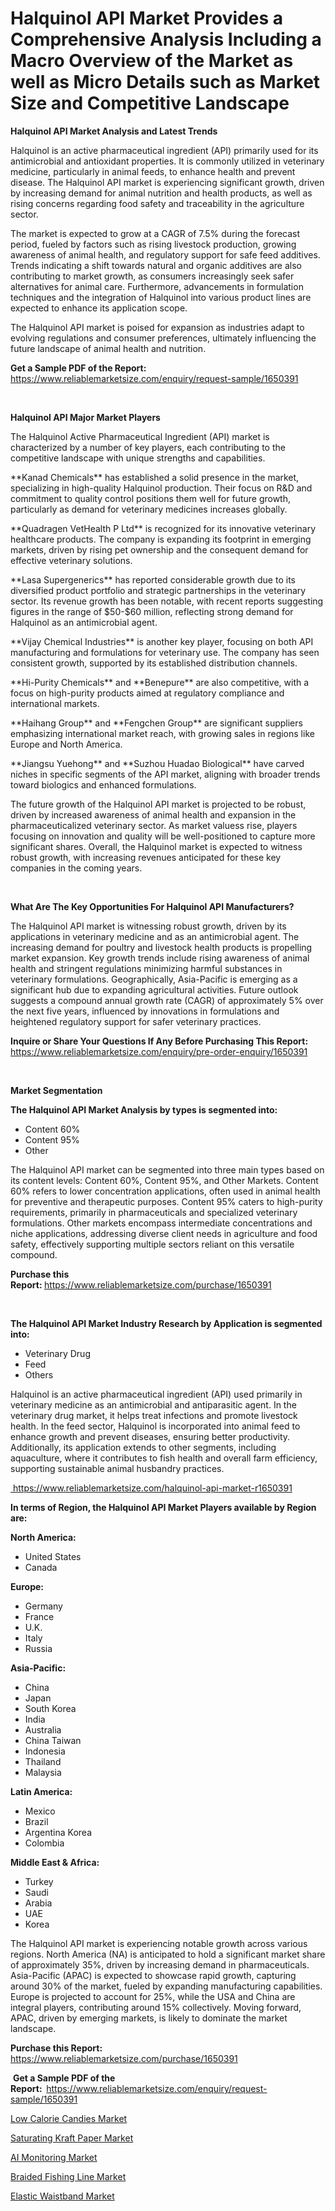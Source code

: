 <p><h1>Halquinol API Market Provides a Comprehensive Analysis Including a Macro Overview of the Market as well as Micro Details such as Market Size and Competitive Landscape</h1></p><p><strong>Halquinol API Market Analysis and Latest Trends</strong></p>
<p><p>Halquinol is an active pharmaceutical ingredient (API) primarily used for its antimicrobial and antioxidant properties. It is commonly utilized in veterinary medicine, particularly in animal feeds, to enhance health and prevent disease. The Halquinol API market is experiencing significant growth, driven by increasing demand for animal nutrition and health products, as well as rising concerns regarding food safety and traceability in the agriculture sector.</p><p>The market is expected to grow at a CAGR of 7.5% during the forecast period, fueled by factors such as rising livestock production, growing awareness of animal health, and regulatory support for safe feed additives. Trends indicating a shift towards natural and organic additives are also contributing to market growth, as consumers increasingly seek safer alternatives for animal care. Furthermore, advancements in formulation techniques and the integration of Halquinol into various product lines are expected to enhance its application scope.</p><p>The Halquinol API market is poised for expansion as industries adapt to evolving regulations and consumer preferences, ultimately influencing the future landscape of animal health and nutrition.</p></p>
<p><strong>Get a Sample PDF of the Report:&nbsp;</strong> <a href="https://www.reliablemarketsize.com/enquiry/request-sample/1650391?utm_campaign=1175&utm_medium=2&utm_source=Github&utm_content=ia&utm_term=26092024&utm_id=halquinol-api">https://www.reliablemarketsize.com/enquiry/request-sample/1650391</a></p>
<p>&nbsp;</p>
<p><strong>Halquinol API Major Market Players</strong></p>
<p><p>The Halquinol Active Pharmaceutical Ingredient (API) market is characterized by a number of key players, each contributing to the competitive landscape with unique strengths and capabilities. </p><p>**Kanad Chemicals** has established a solid presence in the market, specializing in high-quality Halquinol production. Their focus on R&D and commitment to quality control positions them well for future growth, particularly as demand for veterinary medicines increases globally.</p><p>**Quadragen VetHealth P Ltd** is recognized for its innovative veterinary healthcare products. The company is expanding its footprint in emerging markets, driven by rising pet ownership and the consequent demand for effective veterinary solutions.</p><p>**Lasa Supergenerics** has reported considerable growth due to its diversified product portfolio and strategic partnerships in the veterinary sector. Its revenue growth has been notable, with recent reports suggesting figures in the range of $50-$60 million, reflecting strong demand for Halquinol as an antimicrobial agent.</p><p>**Vijay Chemical Industries** is another key player, focusing on both API manufacturing and formulations for veterinary use. The company has seen consistent growth, supported by its established distribution channels.</p><p>**Hi-Purity Chemicals** and **Benepure** are also competitive, with a focus on high-purity products aimed at regulatory compliance and international markets.</p><p>**Haihang Group** and **Fengchen Group** are significant suppliers emphasizing international market reach, with growing sales in regions like Europe and North America.</p><p>**Jiangsu Yuehong** and **Suzhou Huadao Biological** have carved niches in specific segments of the API market, aligning with broader trends toward biologics and enhanced formulations.</p><p>The future growth of the Halquinol API market is projected to be robust, driven by increased awareness of animal health and expansion in the pharmaceuticalized veterinary sector. As market valuess rise, players focusing on innovation and quality will be well-positioned to capture more significant shares. Overall, the Halquinol market is expected to witness robust growth, with increasing revenues anticipated for these key companies in the coming years.</p></p>
<p>&nbsp;</p>
<p><strong>What Are The Key Opportunities For Halquinol API Manufacturers?</strong></p>
<p><p>The Halquinol API market is witnessing robust growth, driven by its applications in veterinary medicine and as an antimicrobial agent. The increasing demand for poultry and livestock health products is propelling market expansion. Key growth trends include rising awareness of animal health and stringent regulations minimizing harmful substances in veterinary formulations. Geographically, Asia-Pacific is emerging as a significant hub due to expanding agricultural activities. Future outlook suggests a compound annual growth rate (CAGR) of approximately 5% over the next five years, influenced by innovations in formulations and heightened regulatory support for safer veterinary practices.</p></p>
<p><strong>Inquire or Share Your Questions If Any Before Purchasing This Report:</strong> <a href="https://www.reliablemarketsize.com/enquiry/pre-order-enquiry/1650391?utm_campaign=1175&utm_medium=2&utm_source=Github&utm_content=ia&utm_term=26092024&utm_id=halquinol-api">https://www.reliablemarketsize.com/enquiry/pre-order-enquiry/1650391</a></p>
<p>&nbsp;</p>
<p><strong>Market Segmentation</strong></p>
<p><strong>The Halquinol API Market Analysis by types is segmented into:</strong></p>
<p><ul><li>Content 60%</li><li>Content 95%</li><li>Other</li></ul></p>
<p><p>The Halquinol API market can be segmented into three main types based on its content levels: Content 60%, Content 95%, and Other Markets. Content 60% refers to lower concentration applications, often used in animal health for preventive and therapeutic purposes. Content 95% caters to high-purity requirements, primarily in pharmaceuticals and specialized veterinary formulations. Other markets encompass intermediate concentrations and niche applications, addressing diverse client needs in agriculture and food safety, effectively supporting multiple sectors reliant on this versatile compound.</p></p>
<p><strong>Purchase this Report:&nbsp;</strong><a href="https://www.reliablemarketsize.com/purchase/1650391?utm_campaign=1175&utm_medium=2&utm_source=Github&utm_content=ia&utm_term=26092024&utm_id=halquinol-api">https://www.reliablemarketsize.com/purchase/1650391</a></p>
<p>&nbsp;</p>
<p><strong>The Halquinol API Market Industry Research by Application is segmented into:</strong></p>
<p><ul><li>Veterinary Drug</li><li>Feed</li><li>Others</li></ul></p>
<p><p>Halquinol is an active pharmaceutical ingredient (API) used primarily in veterinary medicine as an antimicrobial and antiparasitic agent. In the veterinary drug market, it helps treat infections and promote livestock health. In the feed sector, Halquinol is incorporated into animal feed to enhance growth and prevent diseases, ensuring better productivity. Additionally, its application extends to other segments, including aquaculture, where it contributes to fish health and overall farm efficiency, supporting sustainable animal husbandry practices.</p></p>
<p><a href="https://www.reliablemarketsize.com/halquinol-api-market-r1650391?utm_campaign=1175&utm_medium=2&utm_source=Github&utm_content=ia&utm_term=26092024&utm_id=halquinol-api">&nbsp;https://www.reliablemarketsize.com/halquinol-api-market-r1650391</a></p>
<p><strong>In terms of Region, the Halquinol API Market Players available by Region are:</strong></p>
<p>
    <p> <strong> North America: </strong>
        <ul>
            <li>United States</li>
            <li>Canada</li>
        </ul>
        </p> 
    <p> <strong> Europe: </strong>
        <ul>
            <li>Germany</li>
            <li>France</li>
            <li>U.K.</li>
            <li>Italy</li>
            <li>Russia</li>
        </ul>
        </p> 
    <p> <strong> Asia-Pacific: </strong>
        <ul>
            <li>China</li>
            <li>Japan</li>
            <li>South Korea</li>
            <li>India</li>
            <li>Australia</li>
            <li>China Taiwan</li>
            <li>Indonesia</li>
            <li>Thailand</li>
            <li>Malaysia</li>
        </ul>
        </p> 
    <p> <strong> Latin America: </strong>
        <ul>
            <li>Mexico</li>
            <li>Brazil</li>
            <li>Argentina Korea</li>
            <li>Colombia</li>
        </ul>
        </p> 
    <p> <strong> Middle East & Africa: </strong>
        <ul>
            <li>Turkey</li>
            <li>Saudi</li>
            <li>Arabia</li>
            <li>UAE</li>
            <li>Korea</li>
        </ul>
    </p>
    </p>
<p><p>The Halquinol API market is experiencing notable growth across various regions. North America (NA) is anticipated to hold a significant market share of approximately 35%, driven by increasing demand in pharmaceuticals. Asia-Pacific (APAC) is expected to showcase rapid growth, capturing around 30% of the market, fueled by expanding manufacturing capabilities. Europe is projected to account for 25%, while the USA and China are integral players, contributing around 15% collectively. Moving forward, APAC, driven by emerging markets, is likely to dominate the market landscape.</p></p>
<p><strong>Purchase this Report: </strong><a href="https://www.reliablemarketsize.com/purchase/1650391?utm_campaign=1175&utm_medium=2&utm_source=Github&utm_content=ia&utm_term=26092024&utm_id=halquinol-api">https://www.reliablemarketsize.com/purchase/1650391</a></p>
<p>&nbsp;<strong>Get a Sample PDF of the Report:&nbsp;&nbsp;</strong><a href="https://www.reliablemarketsize.com/enquiry/request-sample/1650391?utm_campaign=1175&utm_medium=2&utm_source=Github&utm_content=ia&utm_term=26092024&utm_id=halquinol-api">https://www.reliablemarketsize.com/enquiry/request-sample/1650391</a></p>
<p><strong></strong></p>
<p><p><a href="https://www.linkedin.com/pulse/low-calorie-candies-market-revolution-2024-2031-trends-aoayf?trackingId=UPXarbkhTfaqogw48iZFHg%3D%3D&utm_campaign=1175&utm_medium=2&utm_source=Github&utm_content=ia&utm_term=26092024&utm_id=halquinol-api">Low Calorie Candies Market</a></p><p><a href="https://www.linkedin.com/pulse/saturating-kraft-paper-market-emerging-trends-future-prospects-a1pue?trackingId=HbzYx5m9RCi9oYZjCBYPeA%3D%3D&utm_campaign=1175&utm_medium=2&utm_source=Github&utm_content=ia&utm_term=26092024&utm_id=halquinol-api">Saturating Kraft Paper Market</a></p><p><a href="https://www.linkedin.com/pulse/ai-monitoring-industry-analysis-report-its-market-size-growing-whaqe?utm_campaign=1175&utm_medium=2&utm_source=Github&utm_content=ia&utm_term=26092024&utm_id=halquinol-api">AI Monitoring Market</a></p><p><a href="https://issuu.com/reportprime-2/docs/braided-fishing-line-market-size-20_0ea86cd0a8b5dd?utm_campaign=1175&utm_medium=2&utm_source=Github&utm_content=ia&utm_term=26092024&utm_id=halquinol-api">Braided Fishing Line Market</a></p><p><a href="https://issuu.com/reportprime-2/docs/elastic-waistband-market-size-2030._3691fc9ca0116a?utm_campaign=1175&utm_medium=2&utm_source=Github&utm_content=ia&utm_term=26092024&utm_id=halquinol-api">Elastic Waistband Market</a></p></p>
